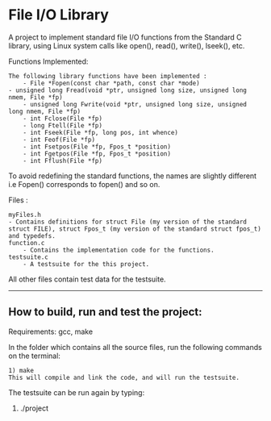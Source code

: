 # File I/O Library

A project to implement standard file I/O functions from the Standard C library, using Linux system calls like open(), read(), write(), lseek(), etc. 

Functions Implemented:
	
	The following library functions have been implemented :
		- File *Fopen(const char *path, const char *mode)
    - unsigned long Fread(void *ptr, unsigned long size, unsigned long nmem, File *fp)
		- unsigned long Fwrite(void *ptr, unsigned long size, unsigned long nmem, File *fp)
		- int Fclose(File *fp)
		- long Ftell(File *fp)
		- int Fseek(File *fp, long pos, int whence)
		- int Feof(File *fp)
		- int Fsetpos(File *fp, Fpos_t *position)
		- int Fgetpos(File *fp, Fpos_t *position)
		- int Fflush(File *fp)
    
   To avoid redefining the standard functions, the names are slightly different i.e Fopen() corresponds to fopen() and so on.
   
    
Files :

	myFiles.h  
    - Contains definitions for struct File (my version of the standard struct FILE), struct Fpos_t (my version of the standard struct fpos_t) and typedefs.
	function.c
		- Contains the implementation code for the functions.
	testsuite.c
		- A testsuite for the this project.
    
  All other files contain test data for the testsuite.
    
-------------------------------------------------------------------------------------	
How to build, run and test the project:
-------------------------------------------------------------------------------------

Requirements: gcc, make

In the folder which contains all the source files, run the following commands on the terminal:

	1) make
	This will compile and link the code, and will run the testsuite.
  The testsuite can be run again by typing:
  1) ./project
